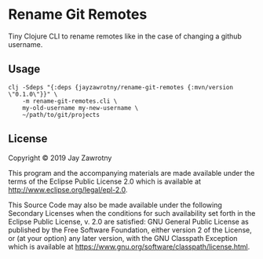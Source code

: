 # Rename Git Remotes

Tiny Clojure CLI to rename remotes like in the case of changing a github username.


## Usage

```shell
clj -Sdeps "{:deps {jayzawrotny/rename-git-remotes {:mvn/version \"0.1.0\"}}" \
    -m rename-git-remotes.cli \
    my-old-username my-new-username \
    ~/path/to/git/projects
```

## License

Copyright © 2019 Jay Zawrotny

This program and the accompanying materials are made available under the
terms of the Eclipse Public License 2.0 which is available at
http://www.eclipse.org/legal/epl-2.0.

This Source Code may also be made available under the following Secondary
Licenses when the conditions for such availability set forth in the Eclipse
Public License, v. 2.0 are satisfied: GNU General Public License as published by
the Free Software Foundation, either version 2 of the License, or (at your
option) any later version, with the GNU Classpath Exception which is available
at https://www.gnu.org/software/classpath/license.html.
